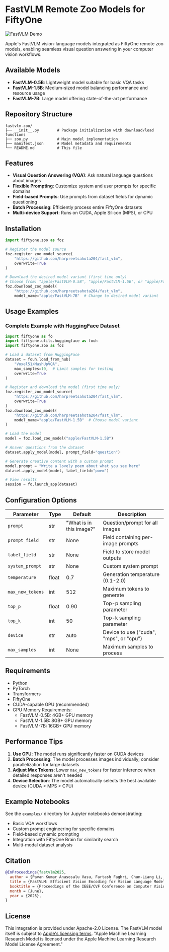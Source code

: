# FastVLM Remote Zoo Models for FiftyOne

![FastVLM Demo](./fastvlm-hq.gif)


Apple's FastVLM vision-language models integrated as FiftyOne remote zoo models, enabling seamless visual question answering in your computer vision workflows.

## Available Models

- **FastVLM-0.5B**: Lightweight model suitable for basic VQA tasks
- **FastVLM-1.5B**: Medium-sized model balancing performance and resource usage
- **FastVLM-7B**: Large model offering state-of-the-art performance

## Repository Structure

```text
fastvlm-zoo/
├── __init__.py        # Package initialization with download/load functions
├── zoo.py             # Main model implementation
├── manifest.json      # Model metadata and requirements
└── README.md          # This file
```

## Features

- **Visual Question Answering (VQA)**: Ask natural language questions about images
- **Flexible Prompting**: Customize system and user prompts for specific domains
- **Field-based Prompts**: Use prompts from dataset fields for dynamic questioning
- **Batch Processing**: Efficiently process entire FiftyOne datasets
- **Multi-device Support**: Runs on CUDA, Apple Silicon (MPS), or CPU

## Installation

```python
import fiftyone.zoo as foz

# Register the model source
foz.register_zoo_model_source(
    "https://github.com/harpreetsahota204/fast_vlm",
    overwrite=True
)

# Download the desired model variant (first time only)
# Choose from: "apple/FastVLM-0.5B", "apple/FastVLM-1.5B", or "apple/FastVLM-7B"
foz.download_zoo_model(
    "https://github.com/harpreetsahota204/fast_vlm",
    model_name="apple/FastVLM-7B"  # Change to desired model variant
```

## Usage Examples

### Complete Example with HuggingFace Dataset

```python
import fiftyone as fo
import fiftyone.utils.huggingface as fouh
import fiftyone.zoo as foz

# Load a dataset from HuggingFace
dataset = fouh.load_from_hub(
    "Voxel51/MashUpVQA",
    max_samples=10,  # Limit samples for testing
    overwrite=True
)

# Register and download the model (first time only)
foz.register_zoo_model_source(
    "https://github.com/harpreetsahota204/fast_vlm",
    overwrite=True
)
foz.download_zoo_model(
    "https://github.com/harpreetsahota204/fast_vlm",
    model_name="apple/FastVLM-1.5B"  # Choose model variant
)

# Load the model
model = foz.load_zoo_model("apple/FastVLM-1.5B")

# Answer questions from the dataset
dataset.apply_model(model, prompt_field="question")

# Generate creative content with a custom prompt
model.prompt = "Write a lovely poem about what you see here"
dataset.apply_model(model, label_field="poem")

# View results
session = fo.launch_app(dataset)
```

## Configuration Options

| Parameter | Type | Default | Description |
|-----------|------|---------|-------------|
| `prompt` | str | "What is in this image?" | Question/prompt for all images |
| `prompt_field` | str | None | Field containing per-image prompts |
| `label_field` | str | None | Field to store model outputs |
| `system_prompt` | str | None | Custom system prompt |
| `temperature` | float | 0.7 | Generation temperature (0.1-2.0) |
| `max_new_tokens` | int | 512 | Maximum tokens to generate |
| `top_p` | float | 0.90 | Top-p sampling parameter |
| `top_k` | int | 50 | Top-k sampling parameter |
| `device` | str | auto | Device to use ("cuda", "mps", or "cpu") |
| `max_samples` | int | None | Maximum samples to process |

## Requirements

- Python
- PyTorch
- Transformers
- FiftyOne
- CUDA-capable GPU (recommended)
- GPU Memory Requirements:
  - FastVLM-0.5B: 4GB+ GPU memory
  - FastVLM-1.5B: 8GB+ GPU memory
  - FastVLM-7B: 16GB+ GPU memory

## Performance Tips

1. **Use GPU**: The model runs significantly faster on CUDA devices
2. **Batch Processing**: The model processes images individually; consider parallelization for large datasets
3. **Adjust Max Tokens**: Lower `max_new_tokens` for faster inference when detailed responses aren't needed
4. **Device Selection**: The model automatically selects the best available device (CUDA > MPS > CPU)

## Example Notebooks

See the `examples/` directory for Jupyter notebooks demonstrating:
- Basic VQA workflows
- Custom prompt engineering for specific domains
- Field-based dynamic prompting
- Integration with FiftyOne Brain for similarity search
- Multi-modal dataset analysis

## Citation

```bibtex
@InProceedings{fastvlm2025,
  author = {Pavan Kumar Anasosalu Vasu, Fartash Faghri, Chun-Liang Li, Cem Koc, Nate True, Albert Antony, Gokul Santhanam, James Gabriel, Peter Grasch, Oncel Tuzel, Hadi Pouransari},
  title = {FastVLM: Efficient Vision Encoding for Vision Language Models},
  booktitle = {Proceedings of the IEEE/CVF Conference on Computer Vision and Pattern Recognition (CVPR)},
  month = {June},
  year = {2025},
}
```

## License

This integration is provided under Apache-2.0 License. The FastVLM model itself is subject to [Apple's licensing terms](https://github.com/apple/ml-fastvlm/blob/main/LICENSE). "Apple Machine Learning Research Model is licensed under the Apple Machine Learning Research Model License Agreement." 
